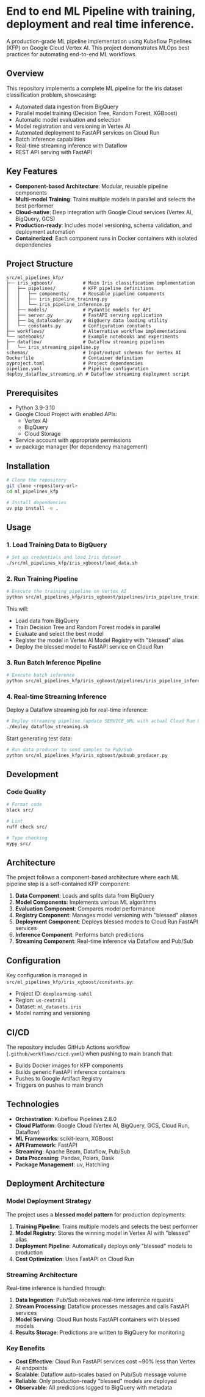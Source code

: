 # End to end ML Pipeline with training, deployment and real time inference.

A production-grade ML pipeline implementation using Kubeflow Pipelines (KFP) on Google Cloud Vertex AI. This project demonstrates MLOps best practices for automating end-to-end ML workflows.

## Overview

This repository implements a complete ML pipeline for the Iris dataset classification problem, showcasing:
- Automated data ingestion from BigQuery
- Parallel model training (Decision Tree, Random Forest, XGBoost)
- Automatic model evaluation and selection
- Model registration and versioning in Vertex AI
- Automated deployment to FastAPI services on Cloud Run
- Batch inference capabilities
- Real-time streaming inference with Dataflow
- REST API serving with FastAPI

## Key Features

- **Component-based Architecture**: Modular, reusable pipeline components
- **Multi-model Training**: Trains multiple models in parallel and selects the best performer
- **Cloud-native**: Deep integration with Google Cloud services (Vertex AI, BigQuery, GCS)
- **Production-ready**: Includes model versioning, schema validation, and deployment automation
- **Containerized**: Each component runs in Docker containers with isolated dependencies

## Project Structure

```
src/ml_pipelines_kfp/
├── iris_xgboost/           # Main Iris classification implementation
│   ├── pipelines/          # KFP pipeline definitions
│   │   ├── components/     # Reusable pipeline components
│   │   ├── iris_pipeline_training.py
│   │   └── iris_pipeline_inference.py
│   ├── models/             # Pydantic models for API
│   ├── server.py           # FastAPI serving application
│   ├── bq_dataloader.py    # BigQuery data loading utility
│   └── constants.py        # Configuration constants
├── workflows/              # Alternative workflow implementations
└── notebooks/              # Example notebooks and experiments
├── dataflow/               # Dataflow streaming pipelines
│   └── iris_streaming_pipeline.py
schemas/                    # Input/output schemas for Vertex AI
Dockerfile                  # Container definition
pyproject.toml              # Project dependencies
pipeline.yaml               # Pipeline configuration
deploy_dataflow_streaming.sh # Dataflow streaming deployment script
```

## Prerequisites

- Python 3.9-3.10
- Google Cloud Project with enabled APIs:
  - Vertex AI
  - BigQuery
  - Cloud Storage
- Service account with appropriate permissions
- `uv` package manager (for dependency management)


## Installation

```bash
# Clone the repository
git clone <repository-url>
cd ml_pipelines_kfp

# Install dependencies
uv pip install -e .
```

## Usage

### 1. Load Training Data to BigQuery

```bash
# Set up credentials and load Iris dataset
./src/ml_pipelines_kfp/iris_xgboost/load_data.sh
```

### 2. Run Training Pipeline

```bash
# Execute the training pipeline on Vertex AI
python src/ml_pipelines_kfp/iris_xgboost/pipelines/iris_pipeline_training.py
```

This will:
- Load data from BigQuery
- Train Decision Tree and Random Forest models in parallel
- Evaluate and select the best model
- Register the model in Vertex AI Model Registry with "blessed" alias
- Deploy the blessed model to FastAPI service on Cloud Run

### 3. Run Batch Inference Pipeline

```bash
# Execute batch inference
python src/ml_pipelines_kfp/iris_xgboost/pipelines/iris_pipeline_inference.py
```

### 4. Real-time Streaming Inference

Deploy a Dataflow streaming job for real-time inference:

```bash
# Deploy streaming pipeline (update SERVICE_URL with actual Cloud Run URL)
./deploy_dataflow_streaming.sh
```

Start generating test data:

```bash
# Run data producer to send samples to Pub/Sub
python src/ml_pipelines_kfp/iris_xgboost/pubsub_producer.py
```

## Development

### Code Quality

```bash
# Format code
black src/

# Lint
ruff check src/

# Type checking
mypy src/
```


## Architecture

The project follows a component-based architecture where each ML pipeline step is a self-contained KFP component:

1. **Data Component**: Loads and splits data from BigQuery
2. **Model Components**: Implements various ML algorithms
3. **Evaluation Component**: Compares model performance
4. **Registry Component**: Manages model versioning with "blessed" aliases
5. **Deployment Component**: Deploys blessed models to Cloud Run FastAPI services
6. **Inference Component**: Performs batch predictions
7. **Streaming Component**: Real-time inference via Dataflow and Pub/Sub

## Configuration

Key configuration is managed in `src/ml_pipelines_kfp/iris_xgboost/constants.py`:
- Project ID: `deeplearning-sahil`
- Region: `us-central1`
- Dataset: `ml_datasets.iris`
- Model naming and versioning

## CI/CD

The repository includes GitHub Actions workflow (`.github/workflows/cicd.yaml`) when pushing to main branch that:
- Builds Docker images for KFP components
- Builds generic FastAPI inference containers
- Pushes to Google Artifact Registry
- Triggers on pushes to main branch

## Technologies

- **Orchestration**: Kubeflow Pipelines 2.8.0
- **Cloud Platform**: Google Cloud (Vertex AI, BigQuery, GCS, Cloud Run, Dataflow)
- **ML Frameworks**: scikit-learn, XGBoost
- **API Framework**: FastAPI
- **Streaming**: Apache Beam, Dataflow, Pub/Sub
- **Data Processing**: Pandas, Polars, Dask
- **Package Management**: uv, Hatchling

## Deployment Architecture

### Model Deployment Strategy

The project uses a **blessed model pattern** for production deployments:

1. **Training Pipeline**: Trains multiple models and selects the best performer
2. **Model Registry**: Stores the winning model in Vertex AI with "blessed" alias
3. **Deployment Pipeline**: Automatically deploys only "blessed" models to production
4. **Cost Optimization**: Uses FastAPI on Cloud Run

### Streaming Architecture

Real-time inference is handled through:

1. **Data Ingestion**: Pub/Sub receives real-time inference requests
2. **Stream Processing**: Dataflow processes messages and calls FastAPI services
3. **Model Serving**: Cloud Run hosts FastAPI containers with blessed models
4. **Results Storage**: Predictions are written to BigQuery for monitoring

### Key Benefits

- **Cost Effective**: Cloud Run FastAPI services cost ~90% less than Vertex AI endpoints
- **Scalable**: Dataflow auto-scales based on Pub/Sub message volume
- **Reliable**: Only production-ready "blessed" models are deployed
- **Observable**: All predictions logged to BigQuery with metadata
